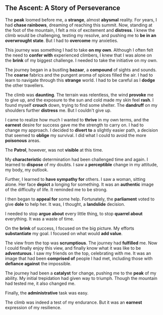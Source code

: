 ## The Ascent: A Story of Perseverance

The **peak** loomed before me, a **strange**, almost **abysmal** reality. For years, I had **chase rainbows**, dreaming of reaching this summit. Now, standing at the foot of the mountain, I felt a mix of excitement and **distress**. I knew the climb would be challenging, testing my resolve, and pushing me to **be in an overwrought state**. But I had to **overcome** my anxieties.

This journey was something I had to take **on my own**. Although I often felt the need to **confer with** experienced climbers, I knew that I was alone on the **brink** of my biggest challenge. I needed to take the initiative on my own.

The journey began in a bustling **bazaar**, a **compound** of sights and sounds. The **coarse** fabrics and the pungent aroma of spices filled the air. I had to learn to navigate through this **strange** world. I had to be careful as I **dodge** the other travellers. 

The climb was **daunting**. The terrain was relentless, the wind **provoke** me to give up, and the exposure to the sun and cold made my skin feel **rash**. I found myself **crouch** down, trying to find some shelter. The **dandruff** on my shoulders further **distress** me. But I couldn't give up.

I came to realize how much I wanted to **thrive** in my own terms, and the **earnest** desire for success gave me the strength to carry on. I had to change my approach. I decided to **divert to** a slightly easier path, a decision that seemed to **oblige** my survival. I did what I could to avoid the more **poisonous** areas.

The **Patrol**, however, was not **visible** at this time.

My **characteristic** determination had been challenged time and again. I learned to **dispose** of my doubts. I saw a **perceptible** change in my attitude, my body, my outlook.

Further, I learned to **have sympathy for** others. I saw a woman, sitting alone. Her face **depict** a longing for something. It was an **authentic** image of the difficulty of life. It reminded me to be strong.

I then began to **appeal for** some help. Fortunately, the **parliament** voted to give **dole** to help her. It was, I thought, a **landslide** decision.

I needed to stop **argue about** every little thing, to stop **quarrel about** everything. It was a waste of time.

On the **brink** of success, I focused on the big picture. My efforts **substantiate** my goal. I focused on what would **add value**.

The view from the top was **scrumptious**. The journey had **fulfilled** me. Now I could finally enjoy this view, and finally know what it was like to be **adventurous**. I saw my friends on the top, celebrating with me. It was an image that had been **comprised of** people I had met, including those with **defiance against** the impossible.

The journey had been a **catalyst** for change, pushing me to the **peak** of my ability. My initial trepidation had given way to triumph. Though the mountain had tested me, it also changed me.

Finally, the **administrative** task was easy.

The climb was indeed a test of my endurance. But it was an **earnest** expression of my resilience.
